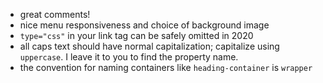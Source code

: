 - great comments!
- nice menu responsiveness and choice of background image
- `type="css"` in your link tag can be safely omitted in 2020
- all caps text should have normal capitalization; capitalize using `uppercase`. I leave it to you to find the property name.
- the convention for naming containers like `heading-container` is `wrapper`